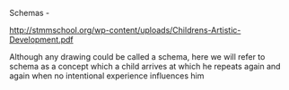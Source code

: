 Schemas -

http://stmmschool.org/wp-content/uploads/Childrens-Artistic-Development.pdf

Although any drawing could be called a schema, here we will refer to schema as a concept which a child arrives at which he repeats again and again when no intentional experience influences him
